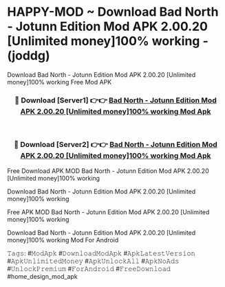 # HAPPY-MOD ~ Download Bad North - Jotunn Edition Mod APK 2.00.20 [Unlimited money]100% working - (joddg)
Download Bad North - Jotunn Edition Mod APK 2.00.20 [Unlimited money]100% working Free Mod APK

<div align="center">
<h3>🔴 Download [Server1] 👉👉 <a href="https://apk-comot.site?title=Bad_North_-_Jotunn_Edition_Mod_APK_2.00.20_[Unlimited_money]100%_working">Bad North - Jotunn Edition Mod APK 2.00.20 [Unlimited money]100% working Mod Apk</a></h3><br>

<h3>🔴 Download [Server2] 👉👉 <a href="https://apk-comot.site?title=Bad_North_-_Jotunn_Edition_Mod_APK_2.00.20_[Unlimited_money]100%_working">Bad North - Jotunn Edition Mod APK 2.00.20 [Unlimited money]100% working Mod Apk</a></h3>
</div>


Free Download APK MOD Bad North - Jotunn Edition Mod APK 2.00.20 [Unlimited money]100% working

Download Bad North - Jotunn Edition Mod APK 2.00.20 [Unlimited money]100% working 

Free APK MOD Bad North - Jotunn Edition Mod APK 2.00.20 [Unlimited money]100% working 

Download Bad North - Jotunn Edition Mod APK 2.00.20 [Unlimited money]100% working Mod For Android

𝚃𝚊𝚐𝚜: #𝙼𝚘𝚍𝙰𝚙𝚔 #𝙳𝚘𝚠𝚗𝚕𝚘𝚊𝚍𝙼𝚘𝚍𝙰𝚙𝚔 #𝙰𝚙𝚔𝙻𝚊𝚝𝚎𝚜𝚝𝚅𝚎𝚛𝚜𝚒𝚘𝚗 #𝙰𝚙𝚔𝚄𝚗𝚕𝚒𝚖𝚒𝚝𝚎𝚍𝙼𝚘𝚗𝚎𝚢 #𝙰𝚙𝚔𝚄𝚗𝚕𝚘𝚌𝚔𝙰𝚕𝚕 #𝙰𝚙𝚔𝙽𝚘𝙰𝚍𝚜 #𝚄𝚗𝚕𝚘𝚌𝚔𝙿𝚛𝚎𝚖𝚒𝚞𝚖 #𝙵𝚘𝚛𝙰𝚗𝚍𝚛𝚘𝚒𝚍 #𝙵𝚛𝚎𝚎𝙳𝚘𝚠𝚗𝚕𝚘𝚊𝚍 #home_design_mod_apk